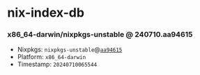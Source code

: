 # nix-index-db
### x86_64-darwin/nixpkgs-unstable @ 240710.aa94615
- Nixpkgs: `nixpkgs-unstable`@[`aa94615`](https://github.com/NixOS/nixpkgs/commit/aa9461550594533c29866d42f861b6ff079a7fb6)
- Platform: `x86_64-darwin`
- Timestamp: `20240710065544`
